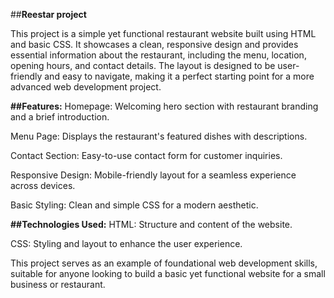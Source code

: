 ##**Reestar project**

This project is a simple yet functional restaurant website built using HTML and basic CSS. It showcases a clean, responsive design and provides essential information about the restaurant, including the menu, location, opening hours, and contact details. The layout is designed to be user-friendly and easy to navigate, making it a perfect starting point for a more advanced web development project.

**##Features:**
Homepage: Welcoming hero section with restaurant branding and a brief introduction.

Menu Page: Displays the restaurant's featured dishes with descriptions.

Contact Section: Easy-to-use contact form for customer inquiries.

Responsive Design: Mobile-friendly layout for a seamless experience across devices.

Basic Styling: Clean and simple CSS for a modern aesthetic.

**##Technologies Used:**
HTML: Structure and content of the website.

CSS: Styling and layout to enhance the user experience.

This project serves as an example of foundational web development skills, suitable for anyone looking to build a basic yet functional website for a small business or restaurant.
